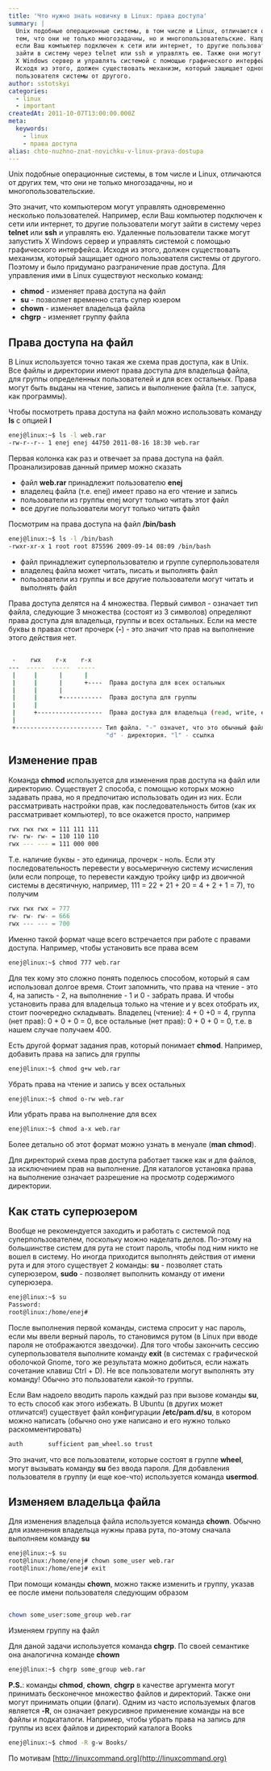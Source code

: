 ```yaml
---
title: 'Что нужно знать новичку в Linux: права доступа'
summary: |
  Unix подобные операционные системы, в том числе и Linux, отличаются от других
  тем, что они не только многозадачны, но и многопользовательские. Например,
  если Ваш компьютер подключен к сети или интернет, то другие пользователи могут
  зайти в систему через telnet или ssh и управлять ею. Также они могут запустить
  X Windows сервер и управлять системой с помощью графического интерфейса.
  Исходя из этого, должен существовать механизм, который защищает одного
  пользователя системы от другого.
author: sstotskyi
categories:
  - linux
  - important
createdAt: 2011-10-07T13:00:00.000Z
meta:
  keywords:
    - linux
    - права доступа
alias: chto-nuzhno-znat-novichku-v-linux-prava-dostupa
---
```


Unix подобные операционные системы, в том числе и Linux, отличаются от других тем, что они не только многозадачны, но и многопользовательские.

Это значит, что компьютером могут управлять одновременно несколько пользователей. Например, если Ваш компьютер подключен к сети или интернет, то другие пользователи могут зайти в систему через **telnet** или **ssh** и управлять ею. Удаленные пользователи также могут запустить X Windows сервер и управлять системой с помощью графического интерфейса. Исходя из этого, должен существовать механизм, который защищает одного пользователя системы от другого. Поэтому и было придумано разграничение прав доступа. Для управления ими в Linux существуют несколько команд:

*   **chmod** - изменяет права доступа на файл
*   **su** - позволяет временно стать супер юзером
*   **chown** - изменяет владельца файла
*   **chgrp** - изменяет группу файла

## Права доступа на файл

В Linux используется точно такая же схема прав доступа, как в Unix. Все файлы и директории имеют права доступа для владельца файла, для группы определенных пользователей и для всех остальных. Права могут быть выданы на чтение, запись и выполнение файла (т.е. запуск, как программы).

Чтобы посмотреть права доступа на файл можно использовать команду **ls** с опцией **l**

```bash
enej@linux:~$ ls -l web.rar 
-rw-r--r-- 1 enej enej 44750 2011-08-16 18:30 web.rar
```

Первая колонка как раз и отвечает за права доступа на файл. Проанализировав данный пример можно сказать

*   файл **web.rar** принадлежит пользователю **enej**
*   владелец файла (т.е. enej) имеет право на его чтение и запись
*   пользователи из группы enej могут только читать этот файл
*   все другие пользователи могут только читать файл

Посмотрим на права доступа на файл **/bin/bash**

```bash
enej@linux:~$ ls -l /bin/bash 
-rwxr-xr-x 1 root root 875596 2009-09-14 08:09 /bin/bash
```

*   файл принадлежит суперпользователю и группе суперпользователя
*   владелец файла может читать, писать и выполнять файл
*   пользователи из группы и все другие пользователи могут читать и выполнять файл

Права доступа делятся на 4 множества. Первый символ - означает тип файла, следующие 3 множества (состоят из 3 символов) определяют права доступа для владельца, группы и всех остальных. Если на месте буквы в правах стоит прочерк (**\-**) - это значит что прав на выполнение этого действия нет.

## 

```bash
 -    rwx    r-x    r-x
---  -----  -----  -----
 |     |      |      |
 |     |      |      +----  Права доступа для всех остальных
 |     |      |      
 |     |      +-----------  Права доступа для группы
 |     |
 |     +------------------  Права достува для владельца (read, write, execute)
 |
 +------------------------ Тип файла. "-" означет, что это обычный файл.
                           "d" - директория. "l" - ссылка
```

## Изменение прав

Команда **chmod** используется для изменения прав доступа на файл или директорию. Существует 2 способа, с помощью которых можно задавать права, но я предпочитаю использовать один из них. Если рассматривать настройки прав, как последовательность битов (как их рассматривает компьютер), то все окажется просто, например

```bash
rwx rwx rwx = 111 111 111
rw- rw- rw- = 110 110 110
rwx --- --- = 111 000 000
```

Т.е. наличие буквы - это единица, прочерк - ноль. Если эту последовательность перевести у восьмеричную систему исчисления (или если попроще, то перевести каждую тройку цифр из двоичной системы в десятичную, например, 111 = 22 + 21 + 20 = 4 + 2 + 1 = 7), то получим

```php
rwx rwx rwx = 777
rw- rw- rw- = 666
rwx --- --- = 700
```

Именно такой формат чаще всего встречается при работе с правами доступа. Например, чтобы установить все права всем

```bash
enej@linux:~$ chmod 777 web.rar
```

Для тех кому это сложно понять поделюсь способом, который я сам использовал долгое время. Стоит запомнить, что права на чтение - это 4, на записть - 2, на выполнение - 1 и 0 - забрать права. И чтобы установить права для владельца только на чтение и у всех отобрать их, стоит поочередно складывать. Владелец (чтение): 4 + 0 +0 = 4, группа (нет прав): 0 + 0 + 0 = 0, все остальные (нет прав): 0 + 0 + 0 = 0, т.е. в нашем случае получаем 400.

Есть другой формат задания прав, который понимает **chmod**. Например, добавить права на запись для группы

```bash
enej@linux:~$ chmod g+w web.rar
```

Убрать права на чтение и запись у всех остальных

```bash
enej@linux:~$ chmod o-rw web.rar
```

Или убрать права на выполнение для всех

```bash
enej@linux:~$ chmod a-x web.rar
```

Более детально об этот формат можно узнать в менуале (**man chmod**).

Для директорий схема прав доступа работает также как и для файлов, за исключением прав на выполнение. Для каталогов установка права на выполнение означает разрешение на просмотр содержимого директории.

## Как стать суперюзером

Вообще не рекомендуется заходить и работать с системой под суперпользователем, поскольку можно наделать делов. По-этому на большинстве систем для рута не стоит пароль, чтобы под ним никто не вошел в систему. Но иногда приходится выполнять действия от имени рута и для этого существует 2 команды: **su** - позволяет стать суперюзером, **sudo** - позволяет выполнить команду от имени суперюзера.

```bash
enej@linux:~$ su
Password:
root@linux:/home/enej#
```

После выполнения первой команды, система спросит у нас пароль, если мы ввели верный пароль, то становимся рутом (в Linux при вводе пароля не отображаются звездочки). Для того чтобы закончить сессию суперпользователя выполните команду **exit** (в системах с графической оболочкой Gnome, того же результата можно добиться, если нажать сочетание клавиш Ctrl + D). Не все пользователи могут выполнять эту команду! Обычно это пользователи какой-то группы.

Если Вам надоело вводить пароль каждый раз при вызове команды **su**, то есть способ как этого избежать. В Ubuntu (в других может отличатся!) существует файл конфигурации **/etc/pam.d/su**, в котором можно написать (обычно оно уже написано и его нужно только раскомментировать)

```bash
auth       sufficient pam_wheel.so trust
```

Это значит, что все пользователи, которые состоят в группе **wheel**, могут вызывать команду **su** без ввода пароля. Для добавления пользователя в группу (и еще кое-что) используется команда **usermod**.

## Изменяем владельца файла

Для изменения владельца файла используется команда **chown**. Обычно для изменения владельца нужны права рута, по-этому сначала выполняем команду **su**

```bash
enej@linux:~$ su
root@linux:/home/enej# chown some_user web.rar
root@linux:/home/enej# exit
```

При помощи команды **chown**, можно также изменить и группу, указав ее после имени пользователя следующим образом

## 

```bash
chown some_user:some_group web.rar
```

Изменяем группу на файл

Для даной задачи используется команда **chgrp**. По своей семантике она аналогична команде **chown**

```bash
enej@linux:~$ chgrp some_group web.rar
```

**P.S.**: команды **chmod**, **chown**, **chgrp** в качестве аргумента могут принимать бесконечное множество файлов и директорий. Также они могут принимать опции (флаги). Одним из часто используемых флагов является **\-R**, он означает рекурсивное применение команды на все файлы и подкаталоги. Например, чтобы убрать права на запись для группы из всех файлов и директорий каталога Books

```bash
enej@linux:~$ chmod -R g-w Books/
```

По мотивам [http://linuxcommand.org](http://linuxcommand.org)